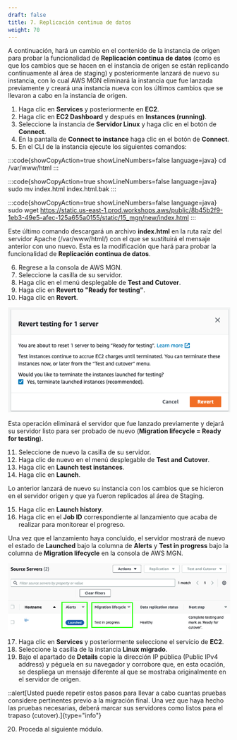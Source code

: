 ```yaml
---
draft: false
title: 7. Replicación continua de datos
weight: 70
---
```

A continuación, hará un cambio en el contenido de la instancia de origen para probar la funcionalidad de **Replicación continua de datos** (como es que los cambios que se hacen en el instancia de origen se están replicando continuamente al área de staging) y posteriormente lanzará de nuevo su instancia, con lo cual AWS MGN eliminará la instancia que fue lanzada previamente y creará una instancia nueva con los últimos cambios que se llevaron a cabo en la instancia de origen.

1. Haga clic en **Services** y posteriormente en **EC2**.
2. Haga clic en **EC2 Dashboard** y después en **Instances (running)**.
3. Seleccione la instancia de **Servidor Linux** y haga clic en el botón de **Connect**.
4. En la pantalla de **Connect to instance** haga clic en el botón de **Connect**.
5. En el CLI de la instancia ejecute los siguientes comandos: 

:::code{showCopyAction=true showLineNumbers=false language=java}
cd /var/www/html
:::

:::code{showCopyAction=true showLineNumbers=false language=java}
sudo mv index.html index.html.bak
:::

:::code{showCopyAction=true showLineNumbers=false language=java}
sudo wget https://static.us-east-1.prod.workshops.aws/public/8b45b2f9-1eb3-49e5-afec-125a655a0155/static/15_mgn/new/index.html
:::

Este último comando descargará un archivo **index.html** en la ruta raíz del servidor Apache (/var/www/html/) con el que se sustituirá el mensaje anterior con uno nuevo. Esta es la modificación que hará para probar la funcionalidad de **Replicación continua de datos**. 

6. Regrese a la consola de AWS MGN.
7. Seleccione la casilla de su servidor.
8. Haga clic en el menú desplegable de **Test and Cutover**.
9. Haga clic en **Revert to "Ready for testing"**.
10. Haga clic en **Revert**.

![Revert testing for 1 server](/static/images/mgn/revert.png)

Esta operación eliminará el servidor que fue lanzado previamente y dejará su servidor listo para ser probado de nuevo (**Migration lifecycle = Ready for testing**).

11. Seleccione de nuevo la casilla de su servidor.
12. Haga clic de nuevo en el menú desplegable de **Test and Cutover**.
13. Haga clic en **Launch test instances**. 
14. Haga clic en **Launch**.

Lo anterior lanzará de nuevo su instancia con los cambios que se hicieron en el servidor origen y que ya fueron replicados al área de Staging.

15. Haga clic en **Launch history**.
16. Haga clic en el **Job ID** correspondiente al lanzamiento que acaba de realizar para monitorear el progreso.

Una vez que el lanzamiento haya concluido, el servidor mostrará de nuevo el estado de **Launched** bajo la columna de **Alerts** y **Test in progress** bajo la columna de **Migration lifecycle** en la consola de AWS MGN.

![Servidor lanzado en modo prueba](/static/images/mgn/lanzado.png)

17. Haga clic en **Services** y posteriormente seleccione el servicio de **EC2**.
18. Seleccione la casilla de la instancia **Linux migrado**.
19. Bajo el apartado de **Details** copie la dirección IP pública (Public IPv4 address) y péguela en su navegador y corrobore que, en esta ocación, se despliega un mensaje diferente al que se mostraba originalmente en el servidor de origen.

::alert[Usted puede repetir estos pasos para llevar a cabo cuantas pruebas considere pertinentes previo a la migración final. Una vez que haya hecho las pruebas necesarias, deberá marcar sus servidores como listos para el trapaso (cutover).]{type="info"}

20. Proceda al siguiente módulo.